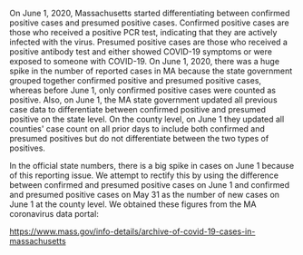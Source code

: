 On June 1, 2020, Massachusetts started differentiating between confirmed
positive cases and presumed positive cases. Confirmed positive cases are those
who received a positive PCR test, indicating that they are actively infected
with the virus. Presumed positive cases are those who received a positive
antibody test and either showed COVID-19 symptoms or were exposed to someone
with COVID-19. On June 1, 2020, there was a huge spike in the number of
reported cases in MA because the state government grouped together confirmed
positive and presumed positive cases, whereas before June 1, only confirmed
positive cases were counted as positive. Also, on June 1, the MA state
government updated all previous case data to differentiate between confirmed
positive and presumed positive on the state level. On the county level, on June
1 they updated all counties' case count on all prior days to include both
confirmed and presumed positives but do not differentiate between the two types
of positives.

In the official state numbers, there is a big spike in cases on June 1 because
of this reporting issue. We attempt to rectify this by using the difference
between confirmed and presumed positive cases on June 1 and confirmed and
presumed positive cases on May 31 as the number of new cases on June 1 at the
county level. We obtained these figures from the MA coronavirus data portal:

https://www.mass.gov/info-details/archive-of-covid-19-cases-in-massachusetts
